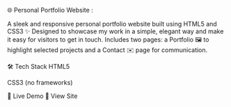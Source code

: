 🌐 Personal Portfolio Website :

A sleek and responsive personal portfolio website built using HTML5 and CSS3 ✨
Designed to showcase my work in a simple, elegant way and make it easy for visitors to get in touch.
Includes two pages: a Portfolio 🖼️ to highlight selected projects and a Contact ✉️ page for communication.

🛠️ Tech Stack
HTML5

CSS3 (no frameworks)

🔗 Live Demo
🚀 View Site <!-- Replace with your actual live URL -->
